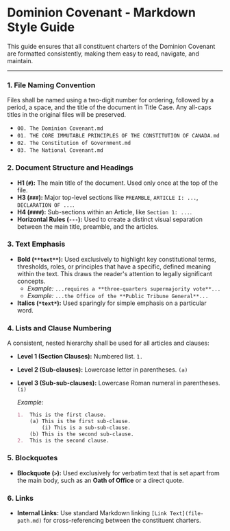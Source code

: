 # Dominion Covenant - Markdown Style Guide

This guide ensures that all constituent charters of the Dominion Covenant are formatted consistently, making them easy to read, navigate, and maintain.

---

### 1. File Naming Convention

Files shall be named using a two-digit number for ordering, followed by a period, a space, and the title of the document in Title Case. Any all-caps titles in the original files will be preserved.

*   `00. The Dominion Covenant.md`
*   `01. THE CORE IMMUTABLE PRINCIPLES OF THE CONSTITUTION OF CANADA.md`
*   `02. The Constitution of Government.md`
*   `03. The National Covenant.md`

### 2. Document Structure and Headings

*   **H1 (`#`):** The main title of the document. Used only once at the top of the file.
*   **H3 (`###`):** Major top-level sections like `PREAMBLE`, `ARTICLE I: ...`, `DECLARATION OF ...`.
*   **H4 (`####`):** Sub-sections within an Article, like `Section 1: ...`.
*   **Horizontal Rules (`---`):** Used to create a distinct visual separation between the main title, preamble, and the articles.

### 3. Text Emphasis

*   **Bold (`**text**`):** Used exclusively to highlight key constitutional terms, thresholds, roles, or principles that have a specific, defined meaning within the text. This draws the reader's attention to legally significant concepts.
    *   *Example:* `...requires a **three-quarters supermajority vote**...`
    *   *Example:* `...the Office of the **Public Tribune General**...`
*   **Italics (`*text*`):** Used sparingly for simple emphasis on a particular word.

### 4. Lists and Clause Numbering

A consistent, nested hierarchy shall be used for all articles and clauses:

*   **Level 1 (Section Clauses):** Numbered list. `1.`
*   **Level 2 (Sub-clauses):** Lowercase letter in parentheses. `(a)`
*   **Level 3 (Sub-sub-clauses):** Lowercase Roman numeral in parentheses. `(i)`

    *Example:*
    ```markdown
    1.  This is the first clause.
        (a) This is the first sub-clause.
            (i) This is a sub-sub-clause.
        (b) This is the second sub-clause.
    2.  This is the second clause.
    ```

### 5. Blockquotes

*   **Blockquote (`>`):** Used exclusively for verbatim text that is set apart from the main body, such as an **Oath of Office** or a direct quote.

### 6. Links

*   **Internal Links:** Use standard Markdown linking `[Link Text](file-path.md)` for cross-referencing between the constituent charters.